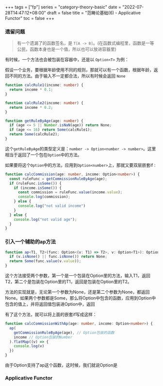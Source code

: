 +++
tags = ["fp"]
series = "category-theory-basic"
date = "2022-07-28T14:47:12+08:00"
draft = false
title = "范畴论基础(6) - Applicative Functor"
toc = false
+++

### 遗留问题

> 有一个遗漏了的函数签名，是 `T[A -> B]`。(在函数式编程里，函数是一等公民，函数本身也是一个值，所以也可以放进容器里)

有时候，一个方法也会被包装在容器中，还是以 `Option<T>` 为例：

假设一个业务，要根据年龄使用不同的规则，那就可以有一个函数，根据年龄，返回不同的方法。由于输入不一定都合法，所以有时候会返回 `None`

```typescript
function calcRule1(income: number) {
  return income * 0.1;
}

function calcRule2(income: number) {
  return income * 0.2;
}

function getRuleByAge(age: number) {
  if (age <= 5 || Number.isNaN(age)) return None;
  if (age <= 16) return Some(calcRule1);
  return Some(calcRule2);
}
```

这个`getRuleByAge`的类型定义是：`number -> Option<number -> number>`。这里相当于返回了一个包在`Option`中的方法。

如果要将这个`Option`中的方法，应用到`Option<number>`上，那就又要双层嵌套if :

```typescript
function calcCommission(age: number, income: Option<number>) {
  const ruleFunc = getCommissionRuleByAge(age);
  if (ruleFunc.isSome()) {
    if (income.isSome()) {
      const commission = ruleFunc.value(income.value);
      console.log(commission);
    } else {
      console.log("not valid income")
    }
  } else {
    console.log("not valid age");
  }
}
```

### 引入一个辅助的ap方法

```typescript
function ap<T1, T2>(func: Option<(v: T1) => T2>, v: Option<T1>): Option<T2> {
  if (v.isNone() || func.isNone()) return None;
  return Some(func.value(v.value));
}
```

这个方法接受两个参数，第一个是一个包装在Option里的方法，输入T1，返回T2，第二个是包装在Option里的T1，返回是包装在Option里的T2。

方法的实现就是，无论第一个参数为None，还是第二个参数为None，都返回None。如果两个参数都是Some，那么将Option中包含的函数，应用到Option中包含的值上，并将返回值包装进Option中，返回

有了这个方法，就可以将上面的嵌套if写成这样：

```typescript
function calcCommissionWithAp(age: number, income: Option<number>) {
  ap(
    getCommissionRuleByAge(age), // Option包装的函数
    income // Option包装的Number
  ).flatMap((v) => {
    console.log(v)
  })
}
```

由于Option支持了ap这个函数，这时候，我们就说Option是

### Applicative Functor